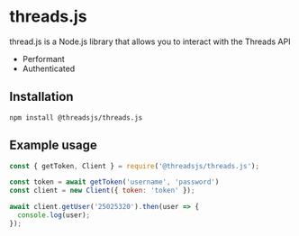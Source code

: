 # threads.js
thread.js is a Node.js library that allows you to interact with the Threads API
* Performant
* Authenticated

## Installation
```
npm install @threadsjs/threads.js
```
## Example usage
```js
const { getToken, Client } = require('@threadsjs/threads.js');

const token = await getToken('username', 'password')
const client = new Client({ token: 'token' });

await client.getUser('25025320').then(user => {
  console.log(user);
});
```
